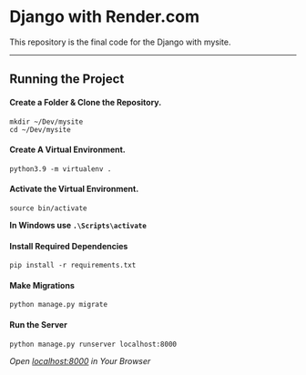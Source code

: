 
# Django with Render.com

This repository is the final code for the Django with mysite.

---

## Running the Project

#### Create a Folder & Clone the Repository.
```
mkdir ~/Dev/mysite
cd ~/Dev/mysite
```

#### Create A Virtual Environment.
```
python3.9 -m virtualenv .
```

#### Activate the Virtual Environment.
```
source bin/activate
```

**In Windows use `.\Scripts\activate`**

#### Install Required Dependencies 
```
pip install -r requirements.txt
```

#### Make Migrations
```
python manage.py migrate
```

#### Run the Server
```
python manage.py runserver localhost:8000
```

_Open [localhost:8000](http://localhost:8000) in Your Browser_